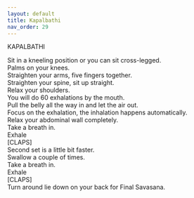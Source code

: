```yaml
---
layout: default
title: Kapalbathi
nav_order: 29
---
```


KAPALBATHI  

Sit in a kneeling position or you can sit cross-legged.  
Palms on your knees.  
Straighten your arms, five fingers together.  
Straighten your spine, sit up straight.  
Relax your shoulders.  
You will do 60 exhalations by the mouth.  
Pull the belly all the way in and let the air out.  
Focus on the exhalation, the inhalation happens automatically.  
Relax your abdominal wall completely.  
Take a breath in.  
Exhale   
[CLAPS]  
Second set is a little bit faster.  
Swallow a couple of times.  
Take a breath in.  
Exhale   
[CLAPS]   
Turn around lie down on your back for Final Savasana.  
